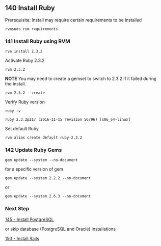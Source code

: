 ## 140 Install Ruby

Prerequisite: Install may require certain requirements to be installed

```
rvmsudo rvm requirements
```

### 141 Install Ruby using RVM

```
rvm install 2.3.2
```

Activate Ruby 2.3.2

```
rvm 2.3.2
```

**NOTE** You may need to create a gemset to switch to 2.3.2 if it failed during the install.

```
rvm 2.3.2 --create
```

Verify Ruby version

```
ruby -v
```

```console
ruby 2.3.2p217 (2016-11-15 revision 56796) [x86_64-linux]
```

Set default Ruby

```
rvm alias create default ruby-2.3.2
```

### 142 Update Ruby Gems

```
gem update --system --no-document
```

for a specific version of gem

```
gem update --system 2.2.2 --no-document
```

or

```
gem update --system 2.6.3 --no-document
```

### Next Step

[145 - Install PostgreSQL](https://github.com/sleepepi/sleepepi/tree/master/virtual-machines/145-install-postgresql.md)

or skip database (PostgreSQL and Oracle) installations

[150 - Install Rails](https://github.com/sleepepi/sleepepi/tree/master/virtual-machines/150-install-rails.md)
